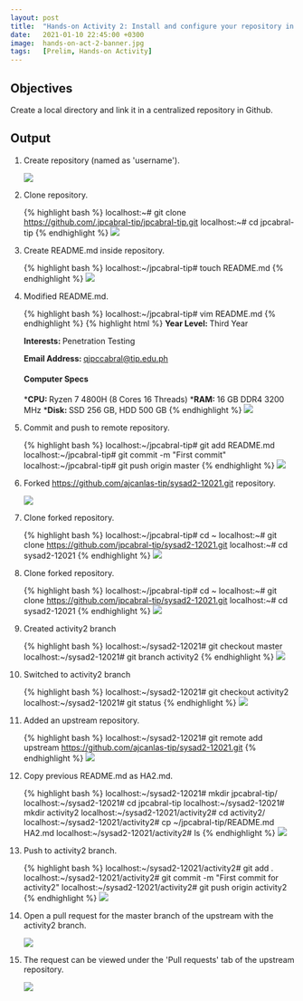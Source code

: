 ```yaml
---
layout: post
title:  "Hands-on Activity 2: Install and configure your repository in remote Git in GitHub"
date:   2021-01-10 22:45:00 +0300
image:  hands-on-act-2-banner.jpg
tags:   [Prelim, Hands-on Activity]
---
```

## Objectives

Create a local directory and link it in a centralized repository in Github.

## Output

1. Create repository (named as 'username').

    ![]({{site.baseurl}}/img/hands-on-2-1.png)


2. Clone repository.

    {% highlight bash %}
    localhost:~# git clone https://github.com/.jpcabral-tip/jpcabral-tip.git
    localhost:~# cd jpcabral-tip
    {% endhighlight %}
    ![]({{site.baseurl}}/img/hands-on-2-2.png)


3. Create README.md inside repository.

    {% highlight bash %}
    localhost:~/jpcabral-tip# touch README.md
    {% endhighlight %}
    ![]({{site.baseurl}}/img/hands-on-2-3.png)


4. Modified README.md.

    {% highlight bash %}
    localhost:~/jpcabral-tip# vim README.md
    {% endhighlight %}
    {% highlight html %}
    <b>Year Level: </b>Third Year

    <b>Interests: </b>Penetration Testing

    <b>Email Address: </b>qjpccabral@tip.edu.ph

    #### Computer Specs
    *<b>CPU: </b>Ryzen 7 4800H (8 Cores 16 Threads)
    *<b>RAM: </b>16 GB DDR4 3200 MHz
    *<b>Disk: </b>SSD 256 GB, HDD 500 GB
    {% endhighlight %}
    ![]({{site.baseurl}}/img/hands-on-2-4.png)


5. Commit and push to remote repository.

    {% highlight bash %}
    localhost:~/jpcabral-tip# git add README.md
    localhost:~/jpcabral-tip# git commit -m "First commit"
    localhost:~/jpcabral-tip# git push origin master
    {% endhighlight %}
    ![]({{site.baseurl}}/img/hands-on-2-5.png)


6. Forked https://github.com/ajcanlas-tip/sysad2-12021.git repository.

    ![]({{site.baseurl}}/img/hands-on-2-6.png)


7. Clone forked repository.

    {% highlight bash %}
    localhost:~/jpcabral-tip# cd ~
    localhost:~# git clone https://github.com/jpcabral-tip/sysad2-12021.git
    localhost:~# cd sysad2-12021
    {% endhighlight %}
    ![]({{site.baseurl}}/img/hands-on-2-3.png)


8. Clone forked repository.

    {% highlight bash %}
    localhost:~/jpcabral-tip# cd ~
    localhost:~# git clone https://github.com/jpcabral-tip/sysad2-12021.git
    localhost:~# cd sysad2-12021
    {% endhighlight %}
    ![]({{site.baseurl}}/img/hands-on-2-7.png)


9. Created activity2 branch

    {% highlight bash %}
    localhost:~/sysad2-12021# git checkout master
    localhost:~/sysad2-12021# git branch activity2
    {% endhighlight %}
    ![]({{site.baseurl}}/img/hands-on-2-8.png)


10. Switched to activity2 branch

    {% highlight bash %}
    localhost:~/sysad2-12021# git checkout activity2
    localhost:~/sysad2-12021# git status
    {% endhighlight %}
    ![]({{site.baseurl}}/img/hands-on-2-9.png)


11. Added an upstream repository.

    {% highlight bash %}
    localhost:~/sysad2-12021# git remote add upstream https://github.com/ajcanlas-tip/sysad2-12021.git
    {% endhighlight %}
    ![]({{site.baseurl}}/img/hands-on-2-10.png)


12. Copy previous README.md as HA2.md.

    {% highlight bash %}
    localhost:~/sysad2-12021# mkdir jpcabral-tip/
    localhost:~/sysad2-12021# cd jpcabral-tip
    localhost:~/sysad2-12021# mkdir activity2
    localhost:~/sysad2-12021/activity2# cd activity2/
    localhost:~/sysad2-12021/activity2# cp ~/jpcabral-tip/README.md HA2.md
    localhost:~/sysad2-12021/activity2# ls
    {% endhighlight %}
    ![]({{site.baseurl}}/img/hands-on-2-11.png)


13. Push to activity2 branch.

    {% highlight bash %}
    localhost:~/sysad2-12021/activity2# git add .
    localhost:~/sysad2-12021/activity2# git commit -m "First commit for activity2"
    localhost:~/sysad2-12021/activity2# git push origin activity2
    {% endhighlight %}
    ![]({{site.baseurl}}/img/hands-on-2-12.png)


14. Open a pull request for the master branch of the upstream with the activity2 branch.

    ![]({{site.baseurl}}/img/hands-on-2-13.png)


15. The request can be viewed under the 'Pull requests' tab of the upstream repository.

    ![]({{site.baseurl}}/img/hands-on-2-14.png)